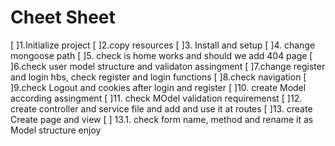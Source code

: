 # Cheet Sheet


[ ]1.Initialize project
[ ]2.copy resources
[ ]3. Install and setup 
[ ]4. change mongoose path
[ ]5. check is home works and should we add 404 page
[ ]6.check user model structure and validaton  assingment
[ ]7.change register and login hbs, check register and login functions
[ ]8.check navigation
[ ]9.check Logout and cookies after login and register
[ ]10. create Model according assingment 
[ ]11. check MOdel validation requiremenst
[ ]12. create controller and service file and add and use it at routes
[ ]13. create Create page and view 
[ ]    13.1. check form name, method and rename it as Model structure
 enjoy

